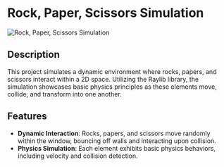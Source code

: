 # Rock, Paper, Scissors Simulation

![Rock, Paper, Scissors Simulation](screenshot.png)

## Description

This project simulates a dynamic environment where rocks, papers, and scissors interact within a 2D space. Utilizing the Raylib library, the simulation showcases basic physics principles as these elements move, collide, and transform into one another.

## Features

- **Dynamic Interaction**: Rocks, papers, and scissors move randomly within the window, bouncing off walls and interacting upon collision.
- **Physics Simulation**: Each element exhibits basic physics behaviors, including velocity and collision detection.

